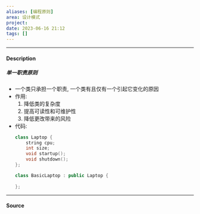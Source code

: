 ```yaml
---
aliases: [编程原则]
area: 设计模式
project: 
date: 2023-06-16 21:12
tags: []
---
```

---
#### Description
##### 单一职责原则
- 一个类只承担一个职责, 一个类有且仅有一个引起它变化的原因
- 作用:
    1. 降低类的复杂度
    2. 提高可读性和可维护性
    3. 降低更改带来的风险
- 代码:
    ```cpp
    class Laptop {
        string cpu;
        int size;
        void startup();
        void shutdown();
    };

    class BasicLaptop : public Laptop {
        
    };
    ```



---
#### Source
